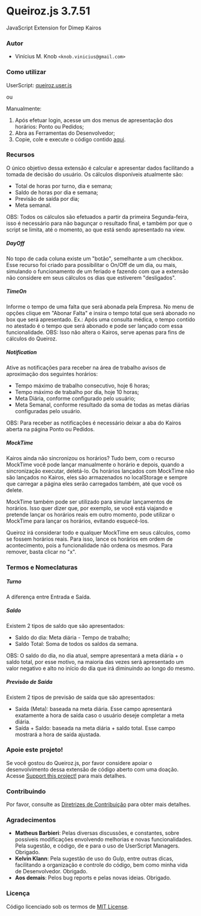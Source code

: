# Queiroz.js 3.7.51
JavaScript Extension for Dimep Kairos

### Autor

* Vinícius M. Knob `<knob.vinicius@gmail.com>`

### Como utilizar

UserScript: [queiroz.user.js](../../raw/master/queiroz.user.js)

ou

Manualmente:
1. Após efetuar login, acesse um dos menus de apresentação dos horários: Ponto ou Pedidos;
2. Abra as Ferramentas do Desenvolvedor;
3. Copie, cole e execute o código contido [aqui](../../raw/master/dist/queiroz.min.js).

### Recursos

O único objetivo dessa extensão é calcular e apresentar dados facilitando a tomada de decisão do usuário. Os cálculos disponíveis atualmente são:

* Total de horas por turno, dia e semana;
* Saldo de horas por dia e semana;
* Previsão de saída por dia;
* Meta semanal.

OBS: Todos os cálculos são efetuados a partir da primeira Segunda-feira, isso é necessário para não bagunçar o resultado final, e também por que o script se limita, até o momento, ao que está sendo apresentado na view.

##### DayOff
No topo de cada coluna existe um "botão", semelhante a um checkbox. Esse recurso foi criado para possibilitar o On/Off de um dia, ou mais, simulando o funcionamento de um feriado e fazendo com que a extensão não considere em seus cálculos os dias que estiverem "desligados".

##### TimeOn
Informe o tempo de uma falta que será abonada pela Empresa. No menu de opções clique em "Abonar Falta" e insira o tempo total que será abonado no box que será apresentado. Ex.: Após uma consulta médica, o tempo contido no atestado é o tempo que será abonado e pode ser lançado com essa funcionalidade. OBS: Isso não altera o Kairos, serve apenas para fins de cálculos do Queiroz.

##### Notification
Ative as notificações para receber na área de trabalho avisos de aproximação dos seguintes horários:

* Tempo máximo de trabalho consecutivo, hoje 6 horas;
* Tempo máximo de trabalho por dia, hoje 10 horas;
* Meta Diária, conforme configurado pelo usuário;
* Meta Semanal, conforme resultado da soma de todas as metas diárias configuradas pelo usuário.

OBS: Para receber as notificações é necessário deixar a aba do Kairos aberta na página Ponto ou Pedidos.

##### MockTime
Kairos ainda não sincronizou os horários? Tudo bem, com o recurso MockTime você pode lançar manualmente o horário e depois, quando a sincronização executar, deletá-lo. Os horários lançados com MockTime não são lançados no Kairos, eles são armazenados no localStorage e sempre que carregar a página eles serão carregados também, até que você os delete.

MockTime também pode ser utilizado para simular lançamentos de horários. Isso quer dizer que, por exemplo, se você está viajando e pretende lançar os horários reais em outro momento, pode utilizar o MockTime para lançar os horários, evitando esquecê-los.

Queiroz irá considerar todo e qualquer MockTime em seus cálculos, como se fossem horários reais. Para isso, lance os horários em ordem de acontecimento, pois a funcionalidade não ordena os mesmos. Para remover, basta clicar no "x".

### Termos e Nomeclaturas

##### Turno
A diferença entre Entrada e Saída.

##### Saldo
Existem 2 tipos de saldo que são apresentados:
* Saldo do dia: Meta diária - Tempo de trabalho;
* Saldo Total: Soma de todos os saldos da semana.

OBS: O saldo do dia, no dia atual, sempre apresentará a meta diária + o saldo total, por esse motivo, na maioria das vezes será apresentado um valor negativo e alto no início do dia que irá diminuíndo ao longo do mesmo.

##### Previsão de Saída
Existem 2 tipos de previsão de saída que são apresentados:
* Saída (Meta): baseada na meta diária. Esse campo apresentará exatamente a hora de saída caso o usuário deseje completar a meta diária.
* Saída + Saldo: baseada na meta diária + saldo total. Esse campo mostrará a hora de saída ajustada.

### Apoie este projeto!

Se você gostou do Queiroz.js, por favor considere apoiar o desenvolvimento dessa extensão de código aberto com uma doação. Acesse [Support this project!](SUPPORT.md) para mais detalhes.

### Contribuindo

Por favor, consulte as [Diretrizes de Contribuição](../master/CONTRIBUTING.md) para obter mais detalhes.

### Agradecimentos

* **Matheus Barbieri**: Pelas diversas discussões, e constantes, sobre possíveis modificações envolvendo melhorias e novas funcionalidades. Pela sugestão, e código, de e para o uso de UserScript Managers. Obrigado.
* **Kelvin Klann**: Pela sugestão de uso do Gulp, entre outras dicas, facilitando a organização e controle do código, bem como minha vida de Desenvolvedor. Obrigado.
* **Aos demais**: Pelos bug reports e pelas novas ideias. Obrigado.

### Licença

Código licenciado sob os termos de [MIT License](../master/LICENSE).
